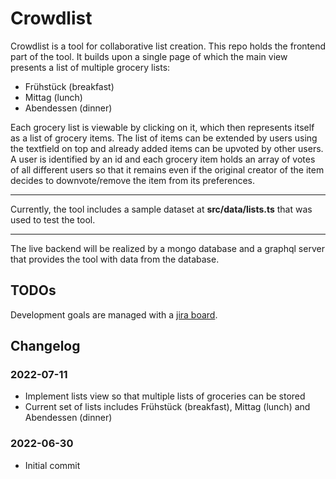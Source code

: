 # Crowdlist

Crowdlist is a tool for collaborative list creation. This repo holds the frontend
part of the tool. It builds upon a single page of which the main view presents a list
of multiple grocery lists:
- Frühstück (breakfast)
- Mittag (lunch)
- Abendessen (dinner)

Each grocery list is viewable by clicking on it, which then represents itself as a
list of grocery items. The list of items can be extended by users using the textfield 
on top and already added items can be upvoted by other users. A user is identified by
an id and each grocery item holds an array of votes of all different users so that
it remains even if the original creator of the item decides to downvote/remove the item
from its preferences.

---
Currently, the tool includes a sample dataset at **src/data/lists.ts** that was used to
test the tool.

---
The live backend will be realized by a mongo database and a graphql server that provides the 
tool with data from the database. 

## TODOs

Development goals are managed with a [jira board](https://crowdlist.atlassian.net/jira/software/projects/CROW/boards/1
). 

## Changelog

### 2022-07-11
- Implement lists view so that multiple lists of groceries can be stored
- Current set of lists includes Frühstück (breakfast), Mittag (lunch) and Abendessen (dinner)

### 2022-06-30
- Initial commit